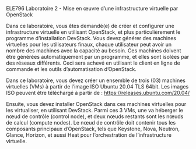 ELE796
Laboratoire 2 - Mise en œuvre d’une infrastructure virtuelle par OpenStack

Dans ce laboratoire, vous êtes demandé(e) de créer et configurer une infrastructure 
virtuelle en utilisant OpenStack, et plus particulièrement le programme 
d’installation DevStack. Vous devez générer des machines virtuelles pour les 
utilisateurs finaux, chaque utilisateur peut avoir un nombre des machines avec 
la capacité au besoin. Ces machines doivent être générées automatiquement par 
un programme, et elles sont isolées par des réseaux différents. Ceci sera 
achevé en utilisant le client en ligne de commande et les outils 
d’automatisation d’OpenStack.

Dans ce laboratoire, vous devez créer un ensemble de trois (03) machines virtuelles (VMs) à partir de l’image ISO Ubuntu 20.04 TLS 64bit. Les images ISO peuvent être téléchargé à partir de :
https://releases.ubuntu.com/20.04/

Ensuite, vous devez installer OpenStack dans ces machines virtuelles pour les 
virtualiser, en utilisant DevStack. Parmi ces 3 VMs, une va héberger le nœud 
de contrôle (control node), et deux nœuds restants sont les nœuds de calcul 
(compute nodes). Le nœud de contrôle doit contenir tous les composants 
principaux d’OpenStack, tels que Keystone, Nova, Neutron, Glance, Horizon, 
et aussi Heat pour l’orchestration de l’infrastructure virtuelle.
